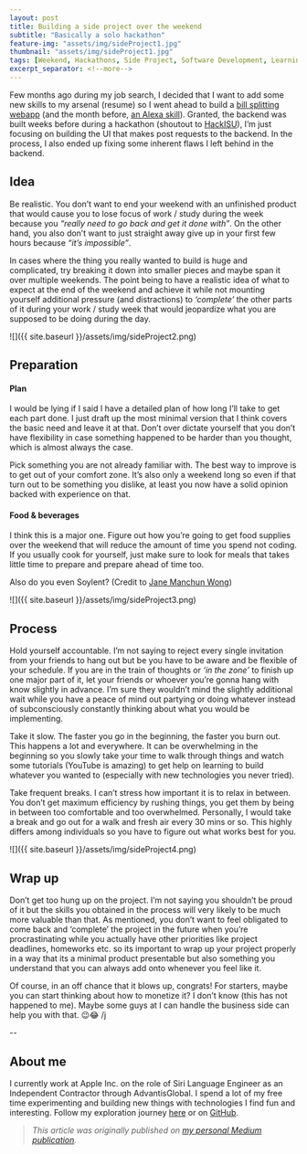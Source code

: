 ```yaml
---
layout: post
title: Building a side project over the weekend
subtitle: "Basically a solo hackathon"
feature-img: "assets/img/sideProject1.jpg"
thumbnail: "assets/img/sideProject1.jpg"
tags: [Weekend, Hackathons, Side Project, Software Development, Learning To Code]
excerpt_separator: <!--more-->
---
```


<!--more-->

Few months ago during my job search, I decided that I want to add some new skills to my arsenal (resume) so I went ahead to build a [bill splitting webapp](http://www.breakups.life/) (and the month before, [an Alexa skill](https://github.com/binhonglee/dota2-random)). Granted, the backend was built weeks before during a hackathon (shoutout to [HackISU](http://www.hackisu.org/)), I’m just focusing on building the UI that makes post requests to the backend. In the process, I also ended up fixing some inherent flaws I left behind in the backend.

## Idea

Be realistic. You don’t want to end your weekend with an unfinished product that would cause you to lose focus of work / study during the week because you _“really need to go back and get it done with”_. On the other hand, you also don’t want to just straight away give up in your first few hours because _“it’s impossible”_.

In cases where the thing you really wanted to build is huge and complicated, try breaking it down into smaller pieces and maybe span it over multiple weekends. The point being to have a realistic idea of what to expect at the end of the weekend and achieve it while not mounting yourself additional pressure (and distractions) to _‘complete’_ the other parts of it during your work / study week that would jeopardize what you are supposed to be doing during the day.

![]({{ site.baseurl }}/assets/img/sideProject2.png)

## Preparation

#### Plan

I would be lying if I said I have a detailed plan of how long I’ll take to get each part done. I just draft up the most minimal version that I think covers the basic need and leave it at that. Don’t over dictate yourself that you don’t have flexibility in case something happened to be harder than you thought, which is almost always the case.

Pick something you are not already familiar with. The best way to improve is to get out of your comfort zone. It’s also only a weekend long so even if that turn out to be something you dislike, at least you now have a solid opinion backed with experience on that.

#### Food & beverages

I think this is a major one. Figure out how you’re going to get food supplies over the weekend that will reduce the amount of time you spend not coding. If you usually cook for yourself, just make sure to look for meals that takes little time to prepare and prepare ahead of time too.

Also do you even Soylent? (Credit to [Jane Manchun Wong](https://twitter.com/wongmjane))

![]({{ site.baseurl }}/assets/img/sideProject3.png)

## Process

Hold yourself accountable. I’m not saying to reject every single invitation from your friends to hang out but be you have to be aware and be flexible of your schedule. If you are in the train of thoughts or _‘in the zone’_ to finish up one major part of it, let your friends or whoever you’re gonna hang with know slightly in advance. I’m sure they wouldn’t mind the slightly additional wait while you have a peace of mind out partying or doing whatever instead of subconsciously constantly thinking about what you would be implementing.

Take it slow. The faster you go in the beginning, the faster you burn out. This happens a lot and everywhere. It can be overwhelming in the beginning so you slowly take your time to walk through things and watch some tutorials (YouTube is amazing) to get help on learning to build whatever you wanted to (especially with new technologies you never tried).

Take frequent breaks. I can’t stress how important it is to relax in between. You don’t get maximum efficiency by rushing things, you get them by being in between too comfortable and too overwhelmed. Personally, I would take a break and go out for a walk and fresh air every 30 mins or so. This highly differs among individuals so you have to figure out what works best for you.

![]({{ site.baseurl }}/assets/img/sideProject4.png)

## Wrap up

Don’t get too hung up on the project. I’m not saying you shouldn’t be proud of it but the skills you obtained in the process will very likely to be much more valuable than that. As mentioned, you don’t want to feel obligated to come back and ‘complete’ the project in the future when you’re procrastinating while you actually have other priorities like project deadlines, homeworks etc. so its important to wrap up your project properly in a way that its a minimal product presentable but also something you understand that you can always add onto whenever you feel like it.

Of course, in an off chance that it blows up, congrats! For starters, maybe you can start thinking about how to monetize it? I don’t know (this has not happened to me). Maybe some guys at I can handle the business side can help you with that. 😉😂 /j

--

## About me

I currently work at Apple Inc. on the role of Siri Language Engineer as an Independent Contractor through AdvantisGlobal. I spend a lot of my free time experimenting and building new things with technologies I find fun and interesting. Follow my exploration journey [here](https://binhonglee.github.io/blog) or on [GitHub](https://github.com/binhonglee).

> _This article was originally published on [my personal Medium publication](https://blog.binhong.me/building-a-side-project-over-the-weekend-8895e0cf02d7)._